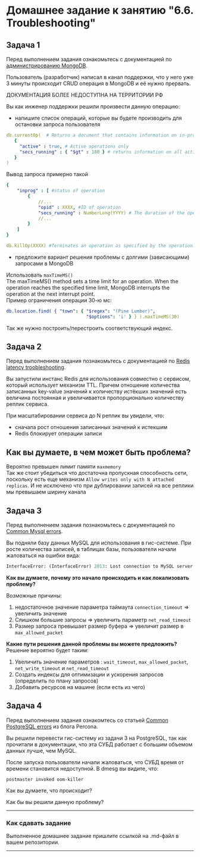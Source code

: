 # Домашнее задание к занятию "6.6. Troubleshooting"

## Задача 1

Перед выполнением задания ознакомьтесь с документацией по [администрированию MongoDB](https://docs.mongodb.com/manual/administration/).

Пользователь (разработчик) написал в канал поддержки, что у него уже 3 минуты происходит CRUD операция в MongoDB и её 
нужно прервать.  

ДОКУМЕНТАЦИЯ БОЛЕЕ НЕДОСТУПНА НА ТЕРРИТОРИИ РФ

Вы как инженер поддержки решили произвести данную операцию:
- напишите список операций, которые вы будете производить для остановки запроса пользователя

```yml
db.currentOp(  # Returns a document that contains information on in-progress operations for the database instance.
   { 
     "active" : true, # Active operations only
     "secs_running" : { "$gt" : 180 } # returns information on all active operations for database that have been running longer than 120 seconds
   } 
)
```
Вывод запроса примерно такой
```yaml
{
    "inprog" : [ #status of operation
        {
            //...
            "opid" : XXXX, #ID of operation
            "secs_running" : NumberLong(YYYY) # The duration of the operation in seconds
            //...
        }
    ]
}
```


```yaml
db.killOp(XXXX) #Terminates an operation as specified by the operation ID
```

- предложите вариант решения проблемы с долгими (зависающими) запросами в MongoDB  

Использовать `maxTimeMS()`    
The maxTimeMS() method sets a time limit for an operation. When the operation reaches the specified time limit, MongoDB interrupts the operation at the next interrupt point.  
Пример ограничения операции 30-ю мс: 

```yaml
db.location.find( { "town": { "$regex": "(Pine Lumber)",
                              "$options": 'i' } } ).maxTimeMS(30)
```                              
Так же нужно построить/перестроить соответствующий индекс.


## Задача 2

Перед выполнением задания познакомьтесь с документацией по [Redis latency troobleshooting](https://redis.io/topics/latency).

Вы запустили инстанс Redis для использования совместно с сервисом, который использует механизм TTL. 
Причем отношение количества записанных key-value значений к количеству истёкших значений есть величина постоянная и
увеличивается пропорционально количеству реплик сервиса. 

При масштабировании сервиса до N реплик вы увидели, что:
- сначала рост отношения записанных значений к истекшим
- Redis блокирует операции записи

## Как вы думаете, в чем может быть проблема?
Вероятно превышен лимит памяти `maxmemory`  
Так же стоит убедиться что достаточна пропускная способность сети, поскольку есть еще механизм `Allow writes only with N attached replicas`. И не исключено что при дублировании записей на все реплики мы превышаем ширину канала  


## Задача 3

Перед выполнением задания познакомьтесь с документацией по [Common Mysql errors](https://dev.mysql.com/doc/refman/8.0/en/common-errors.html).

Вы подняли базу данных MySQL для использования в гис-системе. При росте количества записей, в таблицах базы,
пользователи начали жаловаться на ошибки вида:
```python
InterfaceError: (InterfaceError) 2013: Lost connection to MySQL server during query u'SELECT..... '
```

**Как вы думаете, почему это начало происходить и как локализовать проблему?**

Возможные причины:  
1) недостаточное значение параметра таймаута `connection_timeout` => увеличить значение  
2) Слишком большие запросы => увеличить параметр `net_read_timeout`  
3) Размер запроса превышает размер буфера => увеличит размер в `max_allowed_packet`  

**Какие пути решения данной проблемы вы можете предложить?**  
Решение вероятно будет таким:  
   1. Увеличить значение параметров : `wait_timeout`, `max_allowed_packet`, `net_write_timeout` и `net_read_timeout`  
   2. Создать индексы для оптимизации  и ускорения запросов (определить по плану запросов)  
   3. Добавить ресурсов на машине (если есть из чего)  
## Задача 4

Перед выполнением задания ознакомтесь со статьей [Common PostgreSQL errors](https://www.percona.com/blog/2020/06/05/10-common-postgresql-errors/) из блога Percona.

Вы решили перевести гис-систему из задачи 3 на PostgreSQL, так как прочитали в документации, что эта СУБД работает с 
большим объемом данных лучше, чем MySQL.

После запуска пользователи начали жаловаться, что СУБД время от времени становится недоступной. В dmesg вы видите, что:

`postmaster invoked oom-killer`

Как вы думаете, что происходит?

Как бы вы решили данную проблему?

---

### Как cдавать задание

Выполненное домашнее задание пришлите ссылкой на .md-файл в вашем репозитории.

---

